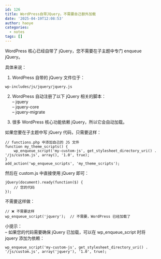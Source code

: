 ```yaml
---
id: 126
title: WordPress自带JQuery，不需要自己额外加载
date: '2025-04-19T12:08:53'
author: haoye
categories:
  - notes
tags: []
---
```


WordPress 核心已经自带了 jQuery，您不需要在子主题中专门 enqueue jQuery。

具体来说：

1. WordPress 自带的 jQuery 文件位于：

```
wp-includes/js/jquery/jquery.js
```

2. WordPress 自动注册了以下 jQuery 相关的脚本：\
   – jquery\
   – jquery-core\
   – jquery-migrate

3. 很多 WordPress 核心功能依赖 jQuery，所以它会自动加载。

如果您要在子主题中写 jQuery 代码，只需要这样：

```
// functions.php 中添加自己的 JS 文件
function my_theme_scripts() {
    wp_enqueue_script('my-custom-js', get_stylesheet_directory_uri() . '/js/custom.js', array(), '1.0', true);
}
add_action('wp_enqueue_scripts', 'my_theme_scripts');
```

然后在 custom.js 中直接使用 jQuery 即可：

```
jQuery(document).ready(function($) {
    // 您的代码
});
```

不需要这样做：

```
// ❌ 不需要这样
wp_enqueue_script('jquery');  // 不需要，WordPress 已经加载了
```

小提示：\
– 如果您的代码需要确保 jQuery 已加载，可以在 wp\_enqueue\_script 时将 jquery 添加为依赖：

```
wp_enqueue_script('my-custom-js', get_stylesheet_directory_uri() . '/js/custom.js', array('jquery'), '1.0', true);
```
